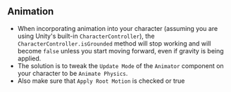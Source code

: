 ## Animation
* When incorporating animation into your character (assuming you are using Unity's built-in `CharacterController`), the `CharacterController.isGrounded` method will stop working and will become `false` unless you start moving forward, even if gravity is being applied.
* The solution is to tweak the `Update Mode` of the `Animator` component on your character to be `Animate Physics`.
* Also make sure that `Apply Root Motion` is checked or true
